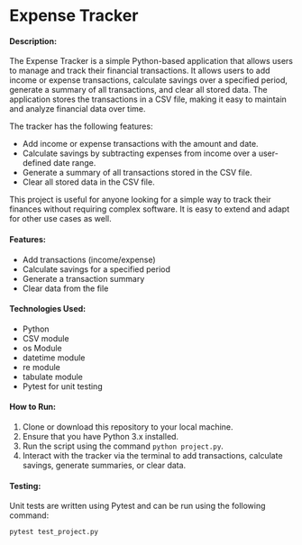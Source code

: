 # Expense Tracker

#### Description:
The Expense Tracker is a simple Python-based application that allows users to manage and track their financial transactions. It allows users to add income or expense transactions, calculate savings over a specified period, generate a summary of all transactions, and clear all stored data. The application stores the transactions in a CSV file, making it easy to maintain and analyze financial data over time.

The tracker has the following features:
- Add income or expense transactions with the amount and date.
- Calculate savings by subtracting expenses from income over a user-defined date range.
- Generate a summary of all transactions stored in the CSV file.
- Clear all stored data in the CSV file.

This project is useful for anyone looking for a simple way to track their finances without requiring complex software. It is easy to extend and adapt for other use cases as well.

#### Features:
- Add transactions (income/expense)
- Calculate savings for a specified period
- Generate a transaction summary
- Clear data from the file

#### Technologies Used:
- Python
- CSV module
- os Module
- datetime module
- re module
- tabulate module
- Pytest for unit testing

#### How to Run:
1. Clone or download this repository to your local machine.
2. Ensure that you have Python 3.x installed.
3. Run the script using the command `python project.py`.
4. Interact with the tracker via the terminal to add transactions, calculate savings, generate summaries, or clear data.

#### Testing:
Unit tests are written using Pytest and can be run using the following command:
```bash
pytest test_project.py